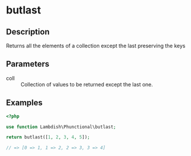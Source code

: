 # butlast

## Description
Returns all the elements of a collection except the last preserving the keys

## Parameters

<dl>
  <dt>coll</dt>
  <dd>Collection of values to be returned except the last one.</dd>
</dl>

## Examples

```php
<?php

use function Lambdish\Phunctional\butlast;

return butlast([1, 2, 3, 4, 5]);

// => [0 => 1, 1 => 2, 2 => 3, 3 => 4]
```
